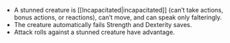 * A stunned creature is [[Incapacitated|incapacitated]] (can’t take actions, bonus actions, or reactions), can’t move, and can speak only falteringly.
* The creature automatically fails Strength and Dexterity saves.
* Attack rolls against a stunned creature have advantage.